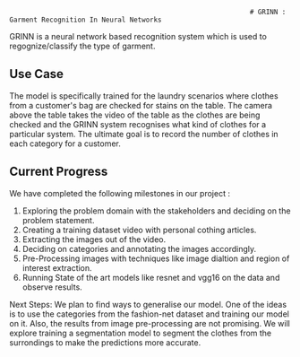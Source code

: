 																# GRINN : Garment Recognition In Neural Networks
GRINN is a neural network based recognition system which is used to regognize/classify the type of garment. 

## Use Case
The model is specifically trained for the laundry scenarios where clothes from a customer's bag are checked for stains on the table. The camera above the table takes the video of the table as the clothes are being checked and the GRINN system recognises what kind of clothes for a particular system. The ultimate goal is to record the number of clothes in each category for a customer. 

## Current Progress
We have completed the following milestones in our project : 
1. Exploring the problem domain with the stakeholders and deciding on the problem statement. 
2. Creating a training dataset video with personal cothing articles. 
3. Extracting the images out of the video. 
4. Deciding on categories and annotating the images accordingly. 
5. Pre-Processing images with techniques like image dialtion and region of interest extraction. 
6. Running State of the art models like resnet and vgg16 on the data and observe results. 


Next Steps:
We plan to find ways to generalise our model. One of the ideas is to use the categories from the fashion-net dataset and training our model on it. Also, the results from image pre-processing are not promising. We will explore training a segmentation model to segment the clothes from the surrondings to make the predictions more accurate. 

